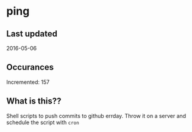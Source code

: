 # ping

## Last updated
2016-05-06

## Occurances
Incremented: 157

## What is this?? 
Shell scripts to push commits to github errday. Throw it on a server and schedule the script with `cron`

